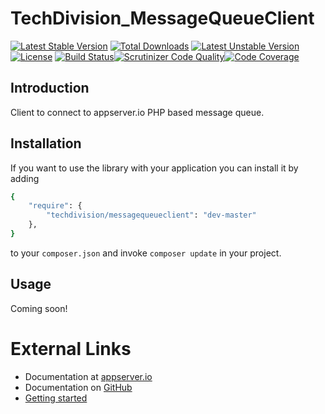 # TechDivision_MessageQueueClient

[![Latest Stable Version](https://poser.pugx.org/techdivision/messagequeueclient/v/stable.png)](https://packagist.org/packages/techdivision/messagequeueclient) [![Total Downloads](https://poser.pugx.org/techdivision/messagequeueclient/downloads.png)](https://packagist.org/packages/techdivision/messagequeueclient) [![Latest Unstable Version](https://poser.pugx.org/techdivision/messagequeueclient/v/unstable.png)](https://packagist.org/packages/techdivision/messagequeueclient) [![License](https://poser.pugx.org/techdivision/messagequeueclient/license.png)](https://packagist.org/packages/techdivision/messagequeueclient) [![Build Status](https://travis-ci.org/techdivision/TechDivision_MessageQueueClient.png)](https://travis-ci.org/techdivision/TechDivision_MessageQueueClient)[![Scrutinizer Code Quality](https://scrutinizer-ci.com/g/techdivision/TechDivision_MessageQueueClient/badges/quality-score.png?b=master)](https://scrutinizer-ci.com/g/techdivision/TechDivision_MessageQueueClient/?branch=master)[![Code Coverage](https://scrutinizer-ci.com/g/techdivision/TechDivision_MessageQueueClient/badges/coverage.png?b=master)](https://scrutinizer-ci.com/g/techdivision/TechDivision_MessageQueueClient/?branch=master)

## Introduction

Client to connect to appserver.io PHP based message queue.

## Installation

If you want to use the library with your application you can install it by adding

```sh
{
    "require": {
        "techdivision/messagequeueclient": "dev-master"
    },
}
```

to your ```composer.json``` and invoke ```composer update``` in your project.

## Usage

Coming soon!

# External Links

* Documentation at [appserver.io](http://docs.appserver.io)
* Documentation on [GitHub](https://github.com/techdivision/TechDivision_AppserverDocumentation)
* [Getting started](https://github.com/techdivision/TechDivision_AppserverDocumentation/tree/master/docs/getting-started)